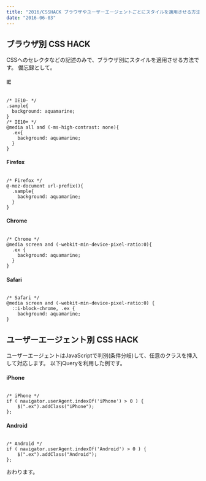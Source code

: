 ```yaml
---
title: "2016/CSSHACK ブラウザやユーザーエージェントごとにスタイルを適用させる方法 - 『CSS』"
date: "2016-06-03"
---
```


## ブラウザ別 CSS HACK

CSSへのセレクタなどの記述のみで、ブラウザ別にスタイルを適用させる方法です。 備忘録として。

#### IE

```

/* IE10- */
.sample{
  background: aquamarine;
}
/* IE10+ */
@media all and (-ms-high-contrast: none){
  .ex{
    background: aquamarine;
  }
}
```

#### Firefox

```

/* Firefox */
@-moz-document url-prefix(){
  .sample{
    background: aquamarine;
  }
}
```

#### Chrome

```

/* Chrome */
@media screen and (-webkit-min-device-pixel-ratio:0){
  .ex {
    background: aquamarine;
  }
}
```

#### Safari

```

/* Safari */
@media screen and (-webkit-min-device-pixel-ratio:0) {
  ::i-block-chrome, .ex {
    background: aquamarine;
}
```

## ユーザーエージェント別 CSS HACK

ユーザーエージェントはJavaScriptで判別(条件分岐)して、任意のクラスを挿入して対応します。 以下jQueryを利用した例です。

#### iPhone

```

/* iPhone */
if ( navigator.userAgent.indexOf('iPhone') > 0 ) {
    $(".ex").addClass("iPhone");
};
```

#### Android

```

/* Android */
if ( navigator.userAgent.indexOf('Android') > 0 ) {
    $(".ex").addClass("Android");
};
```

おわります。
